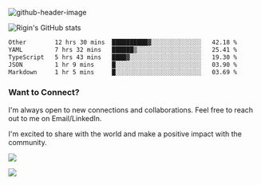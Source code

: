
![github-header-image](https://github.com/riginoommen/riginoommen/assets/3840244/889cae65-df55-4cda-86cc-bf21bf1f2e96)

![Rigin's GitHub stats](https://github-readme-stats.vercel.app/api?username=riginoommen\&show_icons=true\&show=reviews,discussions_started,discussions_answered,prs_merged,prs_merged_percentage)


<!--START_SECTION:waka-->

```txt
Other        12 hrs 30 mins  ██████████▓░░░░░░░░░░░░░░   42.18 %
YAML         7 hrs 32 mins   ██████▒░░░░░░░░░░░░░░░░░░   25.41 %
TypeScript   5 hrs 43 mins   ████▓░░░░░░░░░░░░░░░░░░░░   19.30 %
JSON         1 hr 9 mins     █░░░░░░░░░░░░░░░░░░░░░░░░   03.90 %
Markdown     1 hr 5 mins     █░░░░░░░░░░░░░░░░░░░░░░░░   03.69 %
```

<!--END_SECTION:waka-->

### Want to Connect?

I'm always open to new connections and collaborations. Feel free to reach out to me on Email/LinkedIn.

I'm excited to share with the world and make a positive impact with the community.

![](https://komarev.com/ghpvc/?username=riginoommen)

![](https://hit.yhype.me/github/profile?user_id=3840244)

